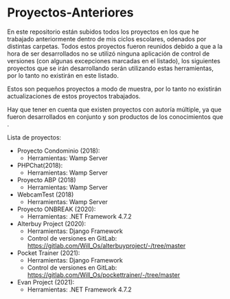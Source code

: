 # Proyectos-Anteriores

En este repositorio están subidos todos los proyectos en los que he trabajado anteriormente dentro de mis ciclos escolares, odenados por distintas carpetas.
Todos estos proyectos fueron reunidos debido a que a la hora de ser desarrollados no se utilizó ninguna aplicación de control de versiones (con algunas excepciones marcadas en el listado), los siguientes proyectos que se irán desarrollando serán utilizando estas herramientas, por lo tanto no existirán en este listado.

Estos son pequeños proyectos a modo de muestra, por lo tanto no existirán actualizaciones de estos proyectos trabajados.

Hay que tener en cuenta que existen proyectos con autoría múltiple, ya que fueron desarrollados en conjunto y son productos de los conocimientos que .

Lista de proyectos:
- Proyecto Condominio (2018):
  - Herramientas: Wamp Server
- PHPChat(2018):
  - Herramientas: Wamp Server
- Proyecto ABP (2018)
  - Herramientas: Wamp Server
- WebcamTest (2018)
  - Herramientas: Wamp Server
- Proyecto ONBREAK (2020):
  - Herramientas: .NET Framework 4.7.2
- Alterbuy Project (2020): 
  - Herramientas: Django Framework
  - Control de versiones en GitLab: https://gitlab.com/Will_Os/alterbuyproject/-/tree/master
- Pocket Trainer (2021): 
  - Herramientas: Django Framework
  - Control de versiones en GitLab: https://gitlab.com/Will_Os/pockettrainer/-/tree/master
- Evan Project (2021):
  - Herramientas: .NET Framework 4.7.2
